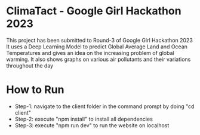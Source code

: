 # ClimaTact - Google Girl Hackathon 2023
This project has been submitted to Round-3 of Google Girl Hackathon 2023
It uses a Deep Learning Model to predict Global Average Land and Ocean Temperatures and gives an idea on the increasing problem of global warming.
It also shows graphs on various air pollutants and their variations throughout the day

# How to Run
* Step-1: navigate to the client folder in the command prompt by doing "cd client"
* Step-2: execute "npm install" to install all dependencies
* Step-3: execute "npm run dev" to run the website on localhost
